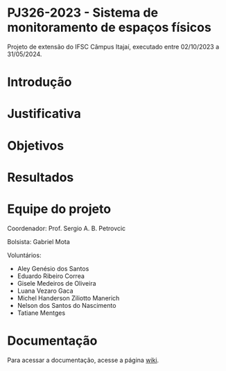 # PJ326-2023 - Sistema de monitoramento de espaços físicos 

Projeto de extensão do IFSC Câmpus Itajaí, executado entre 02/10/2023 a 31/05/2024.

# Introdução


# Justificativa


# Objetivos


# Resultados


# Equipe do projeto
Coordenador: Prof. Sergio A. B. Petrovcic

Bolsista: Gabriel Mota

Voluntários: 
* Aley Genésio dos Santos
* Eduardo Ribeiro Correa
* Gisele Medeiros de Oliveira
* Luana Vezaro Gaca
* Michel Handerson Ziliotto Manerich
* Nelson dos Santos do Nascimento
* Tatiane Mentges

# Documentação
Para acessar a documentação, acesse a página [wiki](https://github.com/sergiopetrovcic/IFSC_PJ326-2023/wiki/Documenta%C3%A7%C3%A3o).
